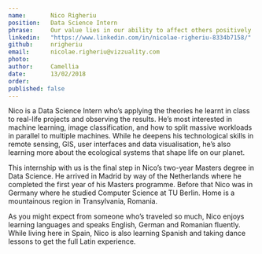 ```yaml
---
name:       Nico Righeriu
position:   Data Science Intern
phrase:     Our value lies in our ability to affect others positively     
linkedin:   "https://www.linkedin.com/in/nicolae-righeriu-8334b7158/"
github:		nrigheriu
email:      nicolae.righeriu@vizzuality.com
photo:      
author:     Camellia
date:       13/02/2018
order:      
published: false
---
```

Nico is a Data Science Intern who’s applying the theories he learnt in class to real-life projects and observing the results. He’s most interested in machine learning, image classification, and how to split massive workloads in parallel to multiple machines. While he deepens his technological skills in remote sensing, GIS, user interfaces and data visualisation, he’s also learning more about the ecological systems that shape life on our planet.

This internship with us is the final step in Nico’s two-year Masters degree in Data Science. He arrived in Madrid by way of the Netherlands where he completed the first year of his Masters programme. Before that Nico was in Germany where he studied Computer Science at TU Berlin. Home is a mountainous region in Transylvania, Romania. 

As you might expect from someone who’s traveled so much, Nico enjoys learning languages and speaks English, German and Romanian fluently. While living here in Spain, Nico is also learning Spanish and taking dance lessons to get the full Latin experience. 
